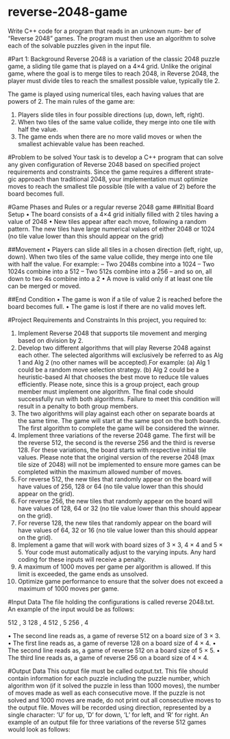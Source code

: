 # reverse-2048-game
Write C++ code for a program that reads in an unknown num- ber of “Reverse 2048” games. The program must then use an algorithm to solve each of the solvable puzzles given in the input file.

#Part 1: Background
Reverse 2048 is a variation of the classic 2048 puzzle game, a sliding tile game that is played on
a 4×4 grid. Unlike the original game, where the goal is to merge tiles to reach 2048, in Reverse
2048, the player must divide tiles to reach the smallest possible value, typically tile 2.

The game is played using numerical tiles, each having values that are powers of 2. The main rules
of the game are:

1. Players slide tiles in four possible directions (up, down, left, right).
2. When two tiles of the same value collide, they merge into one tile with half the value.
3. The game ends when there are no more valid moves or when the smallest achievable value
has been reached.

#Problem to be solved
Your task is to develop a C++ program that can solve any given configuration of Reverse 2048
based on specified project requirements and constraints. Since the game requires a different strate-
gic approach than traditional 2048, your implementation must optimize moves to reach the smallest
tile possible (tile with a value of 2) before the board becomes full.

#Game Phases and Rules or a regular reverse 2048 game
##Initial Board Setup
• The board consists of a 4×4 grid initially filled with 2 tiles having a value of 2048
• New tiles appear after each move, following a random pattern. The new tiles have large
numerical values of either 2048 or 1024 (no tile value lower than this should appear on the
grid)

##Movement
• Players can slide all tiles in a chosen direction (left, right, up, down). When two tiles of the
same value collide, they merge into one tile with half the value. For example:
– Two 2048s combine into a 1024
– Two 1024s combine into a 512
– Two 512s combine into a 256
– and so on, all down to two 4s combine into a 2
• A move is valid only if at least one tile can be merged or moved.

##End Condition
• The game is won if a tile of value 2 is reached before the board becomes full.
• The game is lost if there are no valid moves left.

#Project Requirements and Constraints
In this project, you required to:
1. Implement Reverse 2048 that supports tile movement and merging based on division by 2.
2. Develop two different algorithms that will play Reverse 2048 against each other. The selected
algorithms will exclusively be referred to as Alg 1 and Alg 2 (no other names will be
accepted).For example:
(a) Alg 1 could be a random move selection strategy.
(b) Alg 2 could be a heuristic-based AI that chooses the best move to reduce tile values
efficiently.
Please note, since this is a group project, each group member must implement one algorithm.
The final code should successfully run with both algorithms. Failure to meet this condition
will result in a penalty to both group members.
3. The two algorithms will play against each other on separate boards at the same time. The
game will start at the same spot on the both boards. The first algorithm to complete the
game will be considered the winner.
4. Implement three variations of the reverse 2048 game. The first will be the reverse 512, the
second is the reverse 256 and the third is reverse 128. For these variations, the board starts
with respective initial tile values. Please note that the original version of the reverse
2048 (max tile size of 2048) will not be implemented to ensure more games can
be completed within the maximum allowed number of moves.
5. For reverse 512, the new tiles that randomly appear on the board will have values of 256,
128 or 64 (no tile value lower than this should appear on the grid).
6. For reverse 256, the new tiles that randomly appear on the board will have values of 128, 64
or 32 (no tile value lower than this should appear on the grid).
7. For reverse 128, the new tiles that randomly appear on the board will have values of 64, 32
or 16 (no tile value lower than this should appear on the grid).
8. Implement a game that will work with board sizes of 3 × 3, 4 × 4 and 5 × 5. Your code must
automatically adjust to the varying inputs. Any hard coding for these inputs will receive a
penalty.
9. A maximum of 1000 moves per game per algorithm is allowed. If this limit is exceeded, the
game ends as unsolved.
10. Optimize game performance to ensure that the solver does not exceed a maximum of 1000
moves per game.

#Input Data
The file holding the configurations is called reverse 2048.txt. An example of
the input would be as follows:

512 , 3
128 , 4
512 , 5
256 , 4

• The second line reads as, a game of reverse 512 on a board size of 3 × 3.
• The first line reads as, a game of reverse 128 on a board size of 4 × 4.
• The second line reads as, a game of reverse 512 on a board size of 5 × 5.
• The third line reads as, a game of reverse 256 on a board size of 4 × 4.

#Output Data
This output file must be called output.txt. This file should contain information for each puzzle including the puzzle
number, which algorithm won (if it solved the puzzle in less than 1000 moves), the number of
moves made as well as each consecutive move. If the puzzle is not solved and 1000 moves are
made, do not print out all consecutive moves to the output file.
Moves will be recorded using direction, represented by a single character: ’U’ for up, ’D’ for down,
’L’ for left, and ’R’ for right.
An example of an output file for three variations of the reverse 512 games would look as follows:
